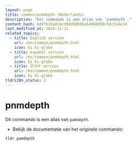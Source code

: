 ```yaml
---
layout: page
title: common/pnmdepth (Nederlands)
description: "Dit commando is een alias van `pamdepth`."
content_hash: 6d2f629a8c6cd68d50b9ba5d4b8090c5dc514e14
last_modified_at: 2024-11-11
related_topics:
  - title: English version
    url: /en/common/pnmdepth.html
    icon: bi bi-globe
  - title: español version
    url: /es/common/pnmdepth.html
    icon: bi bi-globe
  - title: 한국어 version
    url: /ko/common/pnmdepth.html
    icon: bi bi-globe
tldri18n_status: 2
---
```

# pnmdepth

Dit commando is een alias van `pamdepth`.

- Bekijk de documentatie van het originele commando:

`tldr pamdepth`
